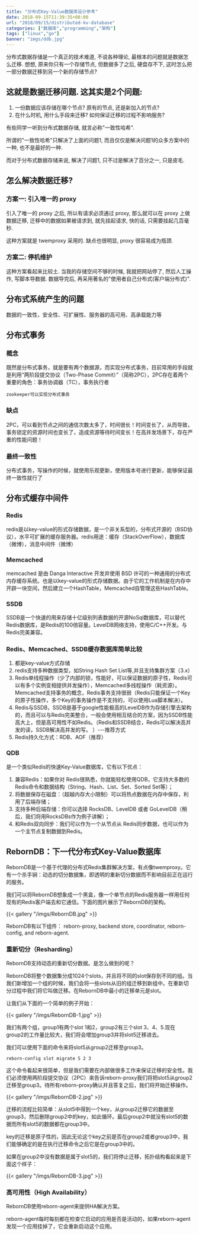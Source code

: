 ```yaml
---
title: "分布式Key-Value数据库设计参考"
date: 2018-09-15T11:39:35+08:00
url: "2018/09/15/distributed-kv-database"
categories: ["数据库","programming","架构"]
tags: ["linux","go"]
banner: "imgs/ddb.jpg"
---
```


分布式数据存储是一个真正的技术难道, 不说各种理论, 最根本的问题就是数据怎么迁移.
想想, 原来你只有一个存储节点, 但数据多了之后, 硬盘存不下, 这时怎么把一部分数据迁移到另一个新的存储节点?

<!--more-->
## 这就是数据迁移问题. 这其实是2个问题:
1. 一份数据应该存储在哪个节点? 原有的节点, 还是新加入的节点?
2. 在什么时机, 用什么手段来迁移? 如何保证迁移的过程不影响服务?

有些同学一听到分布式数据存储, 就言必称"一致性哈希".

所谓的"一致性哈希"只解决了上面的问题1, 而且仅仅是解决问题1的众多方案中的一种, 也不是最好的一种.

而对于分布式数据存储来说, 解决了问题1, 只不过是解决了百分之一, 只是皮毛.

## 怎么解决数据迁移?

### 方案一: 引入唯一的 proxy

引入了唯一的 proxy 之后, 所以有请求必须通过 proxy, 那么就可以在 proxy 上做数据迁移, 迁移中的数据如果被请求到, 就先挂起请求, 快的话, 只需要挂起几百毫秒.

这种方案就是 twemproxy 采用的. 缺点也很明显, proxy 很容易成为瓶颈.

### 方案二: 停机维护

这种方案看起来比较土. 当我的存储空间不够的时候, 我就把网站停了, 然后人工操作, 写脚本导数据. 数据导完后, 再采用著名的"使用者自己分布式(客户端分布式)".

## 分布式系统产生的问题

数据的一致性，安全性、可扩展性、服务器的高可用、高承载能力等

## 分布式事务

### 概念

既然是分布式事务，就是要有两个数据源，而实现分布式事务，目前常用的手段就是利用“两阶段提交协议（Two-Phase Commit）”（简称2PC），2PC存在着两个重要的角色：事务协调器（TC），事务执行者

```
zookeeper可以实现分布式事务
```

### 缺点

2PC，可以看到节点之间的通信次数太多了，时间很长！时间变长了，从而导致，事务锁定的资源时间也变长了，造成资源等待时间变长！在高并发场景下，存在严重的性能问题！

### 最终一致性

分布式事务，写操作的时候，就使用乐观更新，使用版本号进行更新，能够保证最终一致性就行了

## 分布式缓存中间件

### Redis

redis是以key-value的形式存储数据，是一个非关系型的，分布式开源的（BSD协议），水平可扩展的缓存服务器。redis用途：缓存（StackOverFlow），数据库（微博），消息中间件（微博）

### Memcached

memcached 是由 Danga Interactive 开发并使用 BSD 许可的一种通用的分布式内存缓存系统。也是以key-value的形式存储数据。由于它的工作机制是在内存中开辟一块空间，然后建立一个HashTable，Memcached自管理这些HashTable。

### SSDB

SSDB是一个快速的用来存储十亿级别列表数据的开源NoSql数据库，可以替代Redis数据库，是Redis的100倍容量。LevelDB网络支持，使用C/C++开发。与Redis完美兼容。

### Redis、Memcached、SSDB缓存数据库简单比较

1. 都是key-value方式存储
2. redis支持多种数据类型，如String Hash Set List等,并且支持集群方案（3.x）
3. Redis单线程操作（少了内部的锁，性能好，可以保证数据的原子性，Redis可以有多个实例变相提供并发操作），Memcached多线程操作（耗资源）。Memcached支持事务的概念，Redis事务支持很弱（Redis只能保证一个Key的原子性操作，多个Key的事务操作是不支持的，可以使用Lua脚本解决）。
4. Redis与SSDB，SSDB是基于google性能极高的LevelDB作为存储引擎去架构的，而且可以与Redis完美整合，一般会使用相互结合的方案，因为SSDB性能高大上，但是高可用性不如Redis。（Redis和SSDB结合，Redis可以解决高并发的读，SSDB解决高并发的写。 ）---推荐方式
5. Redis持久化方式：RDB、AOF（推荐）

### QDB
是一个类似Redis的快速Key-Value数据库，它有以下优点：
1. 兼容Redis：如果你对 Redis很熟悉，你就能轻松使用QDB，它支持大多数的Redis命令和数据结构（String、Hash、List、Set、Sorted Set等）；
2. 将数据保存在磁盘：（超越内存大小限制）可以将热点数据在内存中保存，利用了后端存储；
3. 支持多种后端存储：你可以选择 RocksDB、LevelDB 或者 GoLevelDB（稍后，我们将用RocksDBs作为例子讲解）；
4. 和Redis双向同步：我们可以作为一个从节点从 Redis同步数据，也可以作为一个主节点复制数据到Redis。

## RebornDB：下一代分布式Key-Value数据库
RebornDB是一个基于代理的分布式Redis集群解决方案，有点像twemproxy。它有一个杀手锏：动态的切分数据集，即透明的重新切分数据而不影响目前正在运行的服务。

我们可以将RebornDB想象成一个黑盒，像一个单节点的Redis服务器一样用任何现有的Redis客户端去和它通信。下面的图片展示了RebornDB的架构。

{{< gallery "/imgs/RebornDB.jpg" >}}

RebornDB有以下组件： reborn-proxy, backend store, coordinator, reborn-config, and reborn-agent.

### 重新切分（Resharding）

RebornDB支持动态的重新切分数据。是怎么做到的呢？

RebornDB将整个数据集分成1024个slots，并且将不同的slot保存到不同的组。当我们新增加一个组的时候，我们会将一些slots从旧的组迁移到新组中。在重新切分过程中我们将它叫做迁移。在RebornDB中最小的迁移单元是slot。

让我们从下面的一个简单的例子开始：

{{< gallery "/imgs/RebornDB-1.jpg" >}}

我们有两个组，group1有两个slot 1和2，group2有三个slot 3、4、5.现在group2的工作量比较大，我们将会增加group3并将slot5迁移进去。

我们可以使用下面的命令来将slot5从group2迁移至group3。

```
reborn-config slot migrate 5 2 3
```

这个命令看起来很简单，但是我们需要在内部做很多工作来保证迁移的安全性。我们必须使用两阶段提交协议（2PC）来告诉reborn-proxy我们将把slot5从group2迁移至group3。待所有reborn-proxy确认并且答复之后，我们将开始迁移操作。

{{< gallery "/imgs/RebornDB-2.jpg" >}}

迁移的流程比较简单：从slot5中得到一个key，从group2迁移它的数据至group3，然后删除group2中的key，如此循环。最后group2中就没有slot5的数据而所有slot5的数据都在group3中。

key的迁移是原子性的，因此无论这个key之前是否在group2或者group3中，我们能够确定的是在执行迁移命令之后它是在group3中的。

如果在group2中没有数据是属于slot5的，我们将停止迁移，拓扑结构看起来是下面这个样子：

{{< gallery "/imgs/RebornDB-3.jpg" >}}

### 高可用性（High Availability）

RebornDB使用reborn-agent来提供HA解决方案。

reborn-agent每时每刻都在检查它启动的应用是否是活动的，如果reborn-agent发现一个应用挂掉了，它会重新启动这个应用。

<!--more-->
